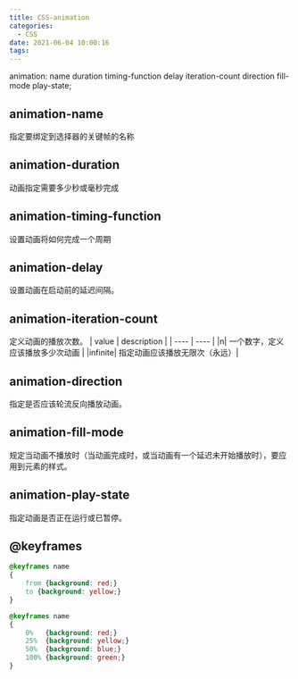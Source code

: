 ```yaml
---
title: CSS-animation
categories:
  - CSS
date: 2021-06-04 10:00:16
tags:
---
```

animation: name duration timing-function delay iteration-count direction fill-mode play-state;

## animation-name	
指定要绑定到选择器的关键帧的名称

## animation-duration	
动画指定需要多少秒或毫秒完成

## animation-timing-function	
设置动画将如何完成一个周期

## animation-delay	
设置动画在启动前的延迟间隔。

## animation-iteration-count	
定义动画的播放次数。
|  value   | description  |
|  ----  | ----  |
|n|	一个数字，定义应该播放多少次动画	|
|infinite|	指定动画应该播放无限次（永远）|


## animation-direction	
指定是否应该轮流反向播放动画。

## animation-fill-mode	
规定当动画不播放时（当动画完成时，或当动画有一个延迟未开始播放时），要应用到元素的样式。

## animation-play-state	
指定动画是否正在运行或已暂停。

## @keyframes
```css
@keyframes name
{
    from {background: red;}
    to {background: yellow;}
}

@keyframes name
{
    0%   {background: red;}
    25%  {background: yellow;}
    50%  {background: blue;}
    100% {background: green;}
}
```